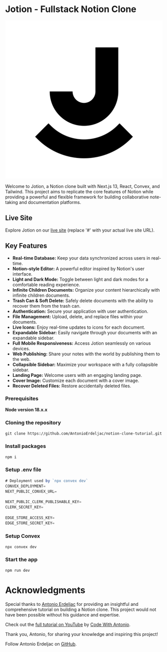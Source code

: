 # Jotion - Fullstack Notion Clone

![Jotion Logo](./public/logo.svg)

Welcome to Jotion, a Notion clone built with Next.js 13, React, Convex, and Tailwind. This project aims to replicate the core features of Notion while providing a powerful and flexible framework for building collaborative note-taking and documentation platforms.

## Live Site

Explore Jotion on our [live site](https://jotion-note-taking-app-facelift2376.vercel.app/) (replace '#' with your actual live site URL).

## Key Features

- **Real-time Database:** Keep your data synchronized across users in real-time.
- **Notion-style Editor:** A powerful editor inspired by Notion's user interface.
- **Light and Dark Mode:** Toggle between light and dark modes for a comfortable reading experience.
- **Infinite Children Documents:** Organize your content hierarchically with infinite children documents.
- **Trash Can & Soft Delete:** Safely delete documents with the ability to recover them from the trash can.
- **Authentication:** Secure your application with user authentication.
- **File Management:** Upload, delete, and replace files within your documents.
- **Live Icons:** Enjoy real-time updates to icons for each document.
- **Expandable Sidebar:** Easily navigate through your documents with an expandable sidebar.
- **Full Mobile Responsiveness:** Access Jotion seamlessly on various devices.
- **Web Publishing:** Share your notes with the world by publishing them to the web.
- **Collapsible Sidebar:** Maximize your workspace with a fully collapsible sidebar.
- **Landing Page:** Welcome users with an engaging landing page.
- **Cover Image:** Customize each document with a cover image.
- **Recover Deleted Files:** Restore accidentally deleted files.

### Prerequisites

**Node version 18.x.x**

### Cloning the repository

```shell
git clone https://github.com/AntonioErdeljac/notion-clone-tutorial.git
```

### Install packages

```shell
npm i
```

### Setup .env file

```js
# Deployment used by `npx convex dev`
CONVEX_DEPLOYMENT=
NEXT_PUBLIC_CONVEX_URL=

NEXT_PUBLIC_CLERK_PUBLISHABLE_KEY=
CLERK_SECRET_KEY=

EDGE_STORE_ACCESS_KEY=
EDGE_STORE_SECRET_KEY=
```

### Setup Convex

```shell
npx convex dev

```

### Start the app

```shell
npm run dev
```

# Acknowledgments

Special thanks to [Antonio Erdeljac](https://www.youtube.com/c/CodeWithAntonio) for providing an insightful and comprehensive tutorial on building a Notion clone. This project would not have been possible without his guidance and expertise.

Check out the [full tutorial on YouTube](https://www.youtube.com/watch?v=ZbX4Ok9YX94) by [Code With Antonio](https://www.youtube.com/c/CodeWithAntonio).

Thank you, Antonio, for sharing your knowledge and inspiring this project!

Follow Antonio Erdeljac on [GitHub](https://github.com/AntonioErdeljac).
